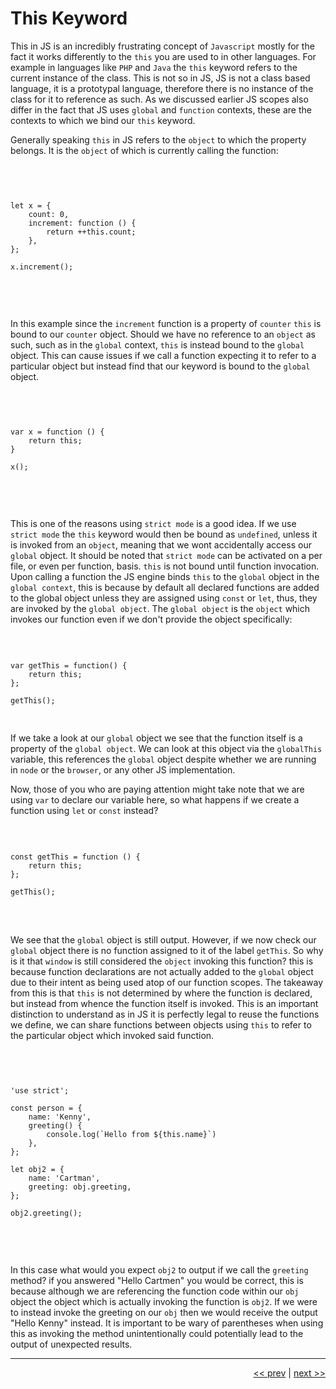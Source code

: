 # This Keyword

This in JS is an incredibly frustrating concept of `Javascript` mostly for the fact it works differently to the `this` you are used to in other languages. For example in languages like `PHP` and `Java` the `this` keyword refers to the current instance of the class. This is not so in JS, JS is not a class based language, it is a prototypal language, therefore there is no instance of the class for it to reference as such. As we discussed earlier JS scopes also differ in the fact that JS uses `global` and `function` contexts, these are the contexts to which we bind our `this` keyword.

Generally speaking `this` in JS refers to the `object` to which the property belongs. It is the `object` of which is currently calling the function:

<br />

<pre>
<code>

let x = {
    count: 0,
    increment: function () {
        return ++this.count;
    },
};

x.increment();

</code>
</pre>

<br />

In this example since the `increment` function is a property of `counter` `this` is bound to our `counter` object. Should we have no reference to an `object` as such, such as in the `global` context, `this` is instead bound to the `global` object. This can cause issues if we call a function expecting it to refer to a particular object but instead find that our keyword is bound to the `global` object.

<br />

<pre>
<code>

var x = function () {
    return this;
}

x();

</code>
</pre>

<br />

This is one of the reasons using `strict mode` is a good idea. If we use `strict mode` the `this` keyword would then be bound as `undefined`, unless it is invoked from an `object`, meaning that we wont accidentally access our `global` object. It should be noted that `strict mode` can be activated on a per file, or even per function, basis.
`this` is not bound until function invocation. Upon calling a function the JS engine binds `this` to the `global` object in the `global context`, this is because by default all declared functions are added to the global object unless they are assigned using `const` or `let`, thus, they are invoked by the `global object`. The `global object` is the `object` which invokes our function even if we don't provide the object specifically:

<br />

<pre>
<code>
var getThis = function() {
    return this;
};

getThis();

</code>
</pre>

If we take a look at our `global` object we see that the function itself is a property of the `global object`. We can look at this object via the `globalThis` variable, this references the `global` object despite whether we are running in `node` or the `browser`, or any other JS implementation.

Now, those of you who are paying attention might take note that we are using `var` to declare our variable here, so what happens if we create a function using `let` or `const` instead?

<br />

<pre>
<code>
const getThis = function () {
    return this;
};

getThis();
</code>
</pre>

<br />

We see that the `global` object is still output. However, if we now check our `global` object there is no function assigned to it of the label `getThis`. So why is it that `window` is still considered the `object` invoking this function?
this is because function declarations are not actually added to the `global` object due to their intent as being used atop of our function scopes. The takeaway from this is that `this` is not determined by where the function is declared, but instead from whence the function itself is invoked. This is an important distinction to understand as in JS it is perfectly legal to reuse the functions we define, we can share functions between objects using `this` to refer to the particular object which invoked said function.

<br />

<pre>
<code>

'use strict';

const person = {
    name: 'Kenny',
    greeting() {
        console.log(`Hello from ${this.name}`)
    },
};

let obj2 = {
    name: 'Cartman',
    greeting: obj.greeting,
};

obj2.greeting();

</code>
</pre>

<br />

In this case what would you expect `obj2` to output if we call the `greeting` method? if you answered "Hello Cartmen" you would be correct, this is because although we are referencing the function code within our `obj` object the object which is actually invoking the function is `obj2`. If we were to instead invoke the greeting on our `obj` then we would receive the output "Hello Kenny" instead. It is important to be wary of parentheses when using this as invoking the method unintentionally could potentially lead to the output of unexpected results. 

---

<div align="right">

[<< prev](./15_execution_contexts.md) | [next >>]()

</div>
